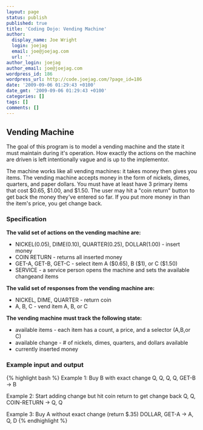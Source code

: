 ```yaml
---
layout: page
status: publish
published: true
title: 'Coding Dojo: Vending Machine'
author:
  display_name: Joe Wright
  login: joejag
  email: joe@joejag.com
  url: ''
author_login: joejag
author_email: joe@joejag.com
wordpress_id: 186
wordpress_url: http://code.joejag.com/?page_id=186
date: '2009-09-06 01:29:43 +0100'
date_gmt: '2009-09-06 01:29:43 +0100'
categories: []
tags: []
comments: []
---
```

<h2>Vending Machine</h2>
<p>The goal of this program is to model a vending machine and the state it must maintain during it's operation. How exactly the actions on the machine are driven is left intentionally vague and is up to the implementor.</p>
<p>The machine works like all vending machines: it takes money then gives you items. The vending machine accepts money in the form of nickels, dimes, quarters, and paper dollars. You must have at least have 3 primary items that cost $0.65, $1.00, and $1.50. The user may hit a "coin return" button to get back the money they've entered so far. If you put more money in than the item's price, you get change back.</p>

<h3>Specification</h3>
<p><b>The valid set of actions on the vending machine are:</b></p>

<ul>
<li>NICKEL(0.05), DIME(0.10), QUARTER(0.25), DOLLAR(1.00) - insert money</li>
<li>COIN RETURN - returns all inserted money</li>
<li>GET-A, GET-B, GET-C - select item A ($0.65), B ($1), or C ($1.50)</li>
<li>SERVICE - a service person opens the machine and sets the available changeand items</li>
</ul>

<p><b>The valid set of responses from the vending machine are:</b></p>

<ul>
<li>NICKEL, DIME, QUARTER - return coin</li>
<li>A, B, C - vend item A, B, or C</li>
</ul>

<p><b>The vending machine must track the following state:</b></p>
<ul>
<li>available items - each item has a count, a price, and a selector (A,B,or C)</li>
<li>available change - # of nickels, dimes, quarters, and dollars available</li>
<li>currently inserted money</li>
</ul>

<h3>Example input and output</h3>

{% highlight bash %}
Example 1: Buy B with exact change
Q, Q, Q, Q, GET-B
-> B

Example 2: Start adding change but hit coin return to get change back
Q, Q, COIN-RETURN
-> Q, Q

Example 3: Buy A without exact change (return $.35)
DOLLAR, GET-A
-> A, Q, D
{% endhighlight %}
